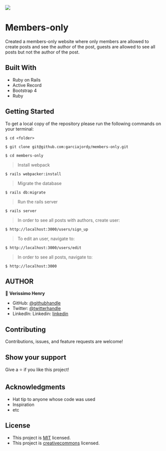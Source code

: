 ![](https://img.shields.io/badge/Microverse-blueviolet)

# Members-only

Created a members-only website where only members are allowed to create posts and see the author of the post, guests are allowed to see all posts but not the author of the post.

## Built With

- Ruby on Rails
- Active Record
- Bootstrap 4
- Ruby

## Getting Started

To get a local copy of the repository please run the following commands on your terminal:

```
$ cd <folder>
```

```
$ git clone git@github.com:garciajordy/members-only.git
```

```
$ cd members-only
```
> Install webpack
```
$ rails webpacker:install 
```

> Migrate the database

```
$ rails db:migrate
```

> Run the rails server

```
$ rails server
```

> In order to see all posts with authors, create user:

```
$ http://localhost:3000/users/sign_up
```

> To edit an user, navigate to:

```
$ http://localhost:3000/users/edit
```

> In order to see all posts, navigate to:

```
$ http://localhost:3000
```

## AUTHOR

👤 **Verissimo Henry**

- GitHub: [@githubhandle](https://github.com/verissimohenry)
- Twitter: [@twitterhandle](https://twitter.com/verissimohenry)
- LinkedIn: Linkedin: [linkedin](https://www.linkedin.com/in/henry-verissimo-618906167/)


## Contributing

Contributions, issues, and feature requests are welcome!


## Show your support

Give a ⭐️ if you like this project!

## Acknowledgments

- Hat tip to anyone whose code was used
- Inspiration
- etc

## License

- This project is [MIT](https://opensource.org/licenses/MIT) licensed.
- This project is [creativecommons](https://creativecommons.org/licenses/by-nc/4.0/) licensed.
